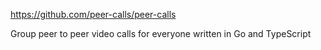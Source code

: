 https://github.com/peer-calls/peer-calls

Group peer to peer video calls for everyone written in Go and TypeScript

